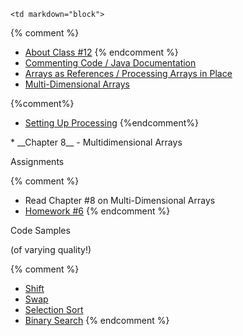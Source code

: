 	<td markdown="block">
{% comment %}
* [About Class #12](slides/12/meta.html)
{% endcomment %}
* [Commenting Code / Java Documentation](slides/12/comments.html)
* [Arrays as References / Processing Arrays in Place](slides/12/arrays-in-place.html)
* [Multi-Dimensional Arrays](slides/12/nested-arrays.html)

{%comment%} 
* [Setting Up Processing](slides/12/nested-arrays.html)
{%endcomment%}

</td>
	<td markdown="block">
* __Chapter 8__ - Multidimensional Arrays
</td>
	<td markdown="block">

Assignments

{% comment %}
* Read Chapter #8 on Multi-Dimensional Arrays
* [Homework #6](assignments/hw06.html)
{% endcomment %}

Code Samples

(of varying quality!)

{% comment %}
* [Shift](../resources/code/class12/Shifty.java)
* [Swap](../resources/code/class12/Swappy.java)
* [Selection Sort](../resources/code/class12/SelectionSort.java)
* [Binary Search](../resources/code/class12/BinarySearch.java)
{% endcomment %}

</td>
